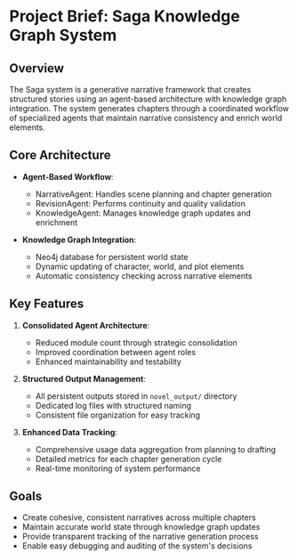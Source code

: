 # Project Brief: Saga Knowledge Graph System

## Overview
The Saga system is a generative narrative framework that creates structured stories using an agent-based architecture with knowledge graph integration. The system generates chapters through a coordinated workflow of specialized agents that maintain narrative consistency and enrich world elements.

## Core Architecture
- **Agent-Based Workflow**: 
  - NarrativeAgent: Handles scene planning and chapter generation
  - RevisionAgent: Performs continuity and quality validation
  - KnowledgeAgent: Manages knowledge graph updates and enrichment

- **Knowledge Graph Integration**:
  - Neo4j database for persistent world state
  - Dynamic updating of character, world, and plot elements
  - Automatic consistency checking across narrative elements

## Key Features
1. **Consolidated Agent Architecture**: 
   - Reduced module count through strategic consolidation
   - Improved coordination between agent roles
   - Enhanced maintainability and testability

2. **Structured Output Management**:
   - All persistent outputs stored in `novel_output/` directory
   - Dedicated log files with structured naming
   - Consistent file organization for easy tracking

3. **Enhanced Data Tracking**:
   - Comprehensive usage data aggregation from planning to drafting
   - Detailed metrics for each chapter generation cycle
   - Real-time monitoring of system performance

## Goals
- Create cohesive, consistent narratives across multiple chapters
- Maintain accurate world state through knowledge graph updates
- Provide transparent tracking of the narrative generation process
- Enable easy debugging and auditing of the system's decisions

